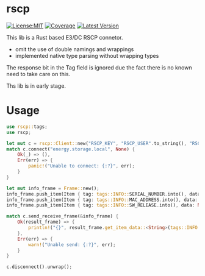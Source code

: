 # rscp

[![License:MIT](https://badgen.net/github/license/mr-sven/rscp)](https://opensource.org/licenses/MIT)
[![Coverage](https://badgen.net/badge/coverage/58.49%25/yellow)](https://github.com/mr-sven/rscp)
[![Latest Version](https://badgen.net/crates/v/rscp)](https://crates.io/crates/rscp)

This lib is a Rust based E3/DC RSCP connetor.

 - omit the use of double namings and wrappings
 - implemented native type parsing without wrapping types

The response bit in the Tag field is ignored due the fact there is no known need to take care on this.

Ths lib is in early stage.

# Usage

```rust
use rscp::tags;
use rscp;

let mut c = rscp::Client::new("RSCP_KEY", "RSCP_USER".to_string(), "RSCP_PASSWORD".to_string());
match c.connect("energy.storage.local", None) {
    Ok(_) => (),
    Err(err) => {
        panic!("Unable to connect: {:?}", err);
    }
}

let mut info_frame = Frame::new();
info_frame.push_item(Item { tag: tags::INFO::SERIAL_NUMBER.into(), data: None } );
info_frame.push_item(Item { tag: tags::INFO::MAC_ADDRESS.into(), data: None } );
info_frame.push_item(Item { tag: tags::INFO::SW_RELEASE.into(), data: None } );

match c.send_receive_frame(&info_frame) {
    Ok(result_frame) => {
        println!("{}", result_frame.get_item_data::<String>(tags::INFO::SERIAL_NUMBER.into()).unwrap());            
    },
    Err(err) => {
        warn!("Unable send: {:?}", err);
    }
}

c.disconnect().unwrap();
```
